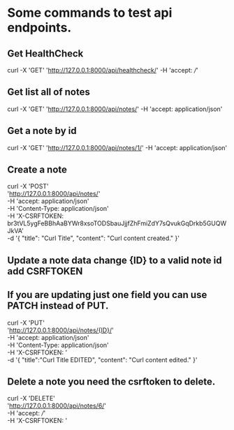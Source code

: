 # Some commands to test api endpoints.

## Get HealthCheck

curl -X 'GET' 'http://127.0.0.1:8000/api/healthcheck/' -H 'accept: _/_'

## Get list all of notes

curl -X 'GET' 'http://127.0.0.1:8000/api/notes/' -H 'accept: application/json'

## Get a note by id

curl -X 'GET' 'http://127.0.0.1:8000/api/notes/1/' -H 'accept: application/json'

## Create a note

curl -X 'POST' \
 'http://127.0.0.1:8000/api/notes/' \
 -H 'accept: application/json' \
 -H 'Content-Type: application/json' \
 -H 'X-CSRFTOKEN: br3tVL5ygFeBBhAaBYWr8xsoTODSbauJjjfZhFmiZdY7sQvukGqDrkb5GUQWJkVA' \
 -d '{
"title": "Curl Title",
"content": "Curl content created."
}'

## Update a note data change {ID} to a valid note id add CSRFTOKEN

## If you are updating just one field you can use PATCH instead of PUT.

curl -X 'PUT' \
 'http://127.0.0.1:8000/api/notes/{ID}/' \
 -H 'accept: application/json' \
 -H 'Content-Type: application/json' \
 -H 'X-CSRFTOKEN: ' \
 -d '{
"title":"Curl Title EDITED",
"content": "Curl content edited."
}'

## Delete a note you need the csrftoken to delete.

curl -X 'DELETE' \
 'http://127.0.0.1:8000/api/notes/6/' \
 -H 'accept: _/_' \
 -H 'X-CSRFTOKEN: '
